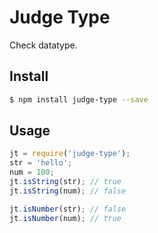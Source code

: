 # Judge Type
Check datatype.

## Install

``` bash
$ npm install judge-type --save
```

## Usage

``` javascript
jt = require('judge-type');
str = 'hello';
num = 100;
jt.isString(str); // true
jt.isString(num); // false

jt.isNumber(str); // false
jt.isNumber(num); // true
```
